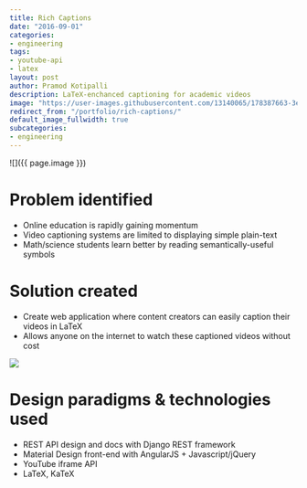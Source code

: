 ```yaml
---
title: Rich Captions
date: "2016-09-01"
categories:
- engineering
tags:
- youtube-api
- latex
layout: post
author: Pramod Kotipalli
description: LaTeX-enchanced captioning for academic videos
image: "https://user-images.githubusercontent.com/13140065/178387663-3e9ba24a-e4d9-4c67-bc58-f17af2dc43a0.png"
redirect_from: "/portfolio/rich-captions/"
default_image_fullwidth: true
subcategories:
- engineering
---
```


![]({{ page.image }})

# Problem identified
- Online education is rapidly gaining momentum
- Video captioning systems are limited to displaying simple plain-text
- Math/science students learn better by reading semantically-useful symbols

# Solution created
- Create web application where content creators can easily caption their videos in LaTeX
- Allows anyone on the internet to watch these captioned videos without cost

![](https://user-images.githubusercontent.com/13140065/178387697-33c7ce7f-de4f-410c-bbea-0aaab1e4b608.png)

# Design paradigms & technologies used
- REST API design and docs with Django REST framework
- Material Design front-end with AngularJS + Javascript/jQuery
- YouTube iframe API
- LaTeX, KaTeX

